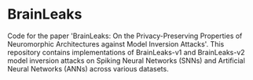 # BrainLeaks
Code for the paper 'BrainLeaks: On the Privacy-Preserving Properties of Neuromorphic Architectures against Model Inversion Attacks'. This repository contains implementations of BrainLeaks-v1 and BrainLeaks-v2 model inversion attacks on Spiking Neural Networks (SNNs) and Artificial Neural Networks (ANNs) across various datasets.
